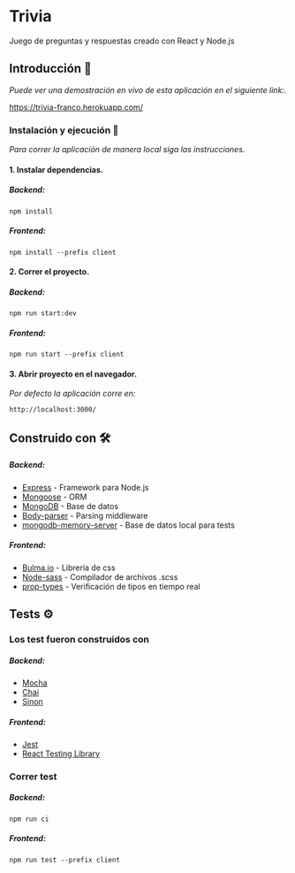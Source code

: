# Trivia

Juego de preguntas y respuestas creado con React y Node.js

## Introducción 🚀

_Puede ver una demostración en vivo de esta aplicación en el siguiente link:._

https://trivia-franco.herokuapp.com/

### Instalación y ejecución 🔧

_Para correr la aplicación de manera local siga las instrucciones._

#### 1. Instalar dependencias.
##### Backend:
```
npm install
```
##### Frontend:
```
npm install --prefix client
```
#### 2. Correr el proyecto.
##### Backend:
```
npm run start:dev
```
##### Frontend:
```
npm run start --prefix client
```
#### 3. Abrir proyecto  en el navegador.
_Por defecto la aplicación corre en:_
```
http://localhost:3000/
```


## Construido con 🛠️

##### Backend:
* [Express](https://expressjs.com/es/) - Framework para Node.js
* [Mongoose](https://mongoosejs.com/) - ORM
* [MongoDB](https://www.mongodb.com/) - Base de datos
* [Body-parser](https://www.npmjs.com/package/body-parser) - Parsing middleware
* [mongodb-memory-server](https://github.com/nodkz/mongodb-memory-server) - Base de datos local para tests
##### Frontend:
* [Bulma.io](https://bulma.io/) - Librería de css
* [Node-sass](https://www.npmjs.com/package/node-sass) - Compilador de archivos .scss
* [prop-types](https://www.npmjs.com/package/prop-types) - Verificación de tipos en tiempo real

## Tests ⚙️
### Los test fueron construidos con
##### Backend:
* [Mocha](https://mochajs.org/)
* [Chai](https://www.chaijs.com/)
* [Sinon](https://sinonjs.org/)
##### Frontend:
* [Jest](https://jestjs.io/)
* [React Testing Library](https://testing-library.com/)

### Correr test
##### Backend:
```
npm run ci
```
##### Frontend:
```
npm run test --prefix client
```